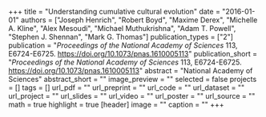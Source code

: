+++
title = "Understanding cumulative cultural evolution"
date = "2016-01-01"
authors = ["Joseph Henrich", "Robert Boyd", "Maxime Derex", "Michelle A. Kline", "Alex Mesoudi", "Michael Muthukrishna", "Adam T. Powell", "Stephen J. Shennan", "Mark G. Thomas"]
publication_types = ["2"]
publication = "_Proceedings of the National Academy of Sciences_ 113, E6724-E6725. https://doi.org/10.1073/pnas.1610005113"
publication_short = "_Proceedings of the National Academy of Sciences_ 113, E6724-E6725. https://doi.org/10.1073/pnas.1610005113"
abstract = "National Academy of Sciences"
abstract_short = ""
image_preview = ""
selected = false
projects = []
tags = []
url_pdf = ""
url_preprint = ""
url_code = ""
url_dataset = ""
url_project = ""
url_slides = ""
url_video = ""
url_poster = ""
url_source = ""
math = true
highlight = true
[header]
image = ""
caption = ""
+++
